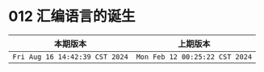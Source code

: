 # 012 汇编语言的诞生

|本期版本| 上期版本
|:---:|:---:
`Fri Aug 16 14:42:39 CST 2024` | `Mon Feb 12 00:25:22 CST 2024`